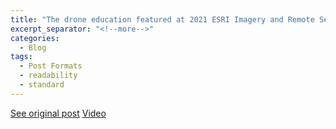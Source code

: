 ```yaml
---
title: "The drone education featured at 2021 ESRI Imagery and Remote Sensing Educators Summit"
excerpt_separator: "<!--more-->"
categories:
  - Blog
tags:
  - Post Formats
  - readability
  - standard
---
```

[See original post](https://www.esri.com/en-us/about/events/remote-sensing-educators-summit/save-date?date=2021-04-28)
[Video](https://www.youtube.com/watch?v=eS7WIOc1W7w&list=PLaPDDLTCmy4aV8wApg_O-5cNua4-0bGah&index=5&t=7s)